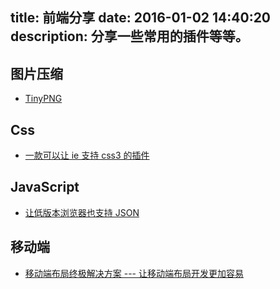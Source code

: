 title: 前端分享
date: 2016-01-02 14:40:20
description: 分享一些常用的插件等等。
---

## 图片压缩 ##

- [TinyPNG](https://tinypng.com/)

## Css ##

- [一款可以让 ie 支持 css3 的插件](/2016/01/the-plugin-let-ie-can-support-css3.html)

## JavaScript ##

- [让低版本浏览器也支持 JSON](https://github.com/douglascrockford/JSON-js/blob/master/json2.js)

## 移动端 ##

- [移动端布局终极解决方案 --- 让移动端布局开发更加容易](http://imochen.github.io/hotcss/)